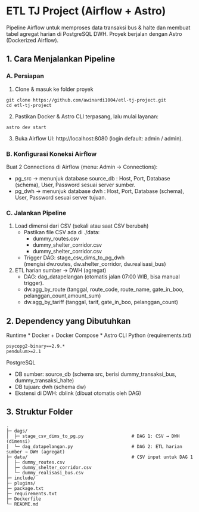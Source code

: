# ETL TJ Project (Airflow + Astro)
Pipeline Airflow untuk memproses data transaksi bus & halte dan membuat tabel agregat harian di PostgreSQL DWH. Proyek berjalan dengan Astro (Dockerized Airflow).

## 1. Cara Menjalankan Pipeline
### A. Persiapan
1. Clone & masuk ke folder proyek
```
git clone https://github.com/awinardi1004/etl-tj-project.git
cd etl-tj-project
```

2. Pastikan Docker & Astro CLI terpasang, lalu mulai layanan:
```
astro dev start
```

3. Buka Airflow UI: http://localhost:8080 (login default: admin / admin).

### B. Konfigurasi Koneksi Airflow
Buat 2 Connections di Airflow (menu: Admin → Connections):
* pg_src → menunjuk database source_db : Host, Port, Database (schema), User, Password sesuai server sumber.
* pg_dwh → menunjuk database dwh : Host, Port, Database (schema), User, Password sesuai server tujuan.

### C. Jalankan Pipeline
1. Load dimensi dari CSV (sekali atau saat CSV berubah)
    * Pastikan file CSV ada di ./data:
        * dummy_routes.csv
        * dummy_shelter_corridor.csv
        * dummy_shelter_corridor.csv
    * Trigger DAG: stage_csv_dims_to_pg_dwh <br>
    (mengisi dw.routes, dw.shelter_corridor, dw.realisasi_bus)
2. ETL harian sumber → DWH (agregat)
    * DAG: dag_datapelangan (otomatis jalan 07:00 WIB, bisa manual trigger).
    * dw.agg_by_route (tanggal, route_code, route_name, gate_in_boo, pelanggan_count,amount_sum)
    * dw.agg_by_tariff (tanggal, tarif, gate_in_boo, pelanggan_count)
## 2. Dependency yang Dibutuhkan
Runtime
    * Docker + Docker Compose
    * Astro CLI
Python (requirements.txt)
```
psycopg2-binary==2.9.*
pendulum>=2.1
```
PostgreSQL
* DB sumber: source_db (schema src, berisi dummy_transaksi_bus, dummy_transaksi_halte)
* DB tujuan: dwh (schema dw)
* Ekstensi di DWH: dblink (dibuat otomatis oleh DAG)

## 3. Struktur Folder
```
.
├─ dags/
│  ├─ stage_csv_dims_to_pg.py                  # DAG 1: CSV → DWH (dimensi)
│  └─ dag_datapelangan.py                      # DAG 2: ETL harian sumber → DWH (agregat)
├─ data/                                       # CSV input untuk DAG 1
│  ├─ dummy_routes.csv
│  ├─ dummy_shelter_corridor.csv
│  └─ dummy_realisasi_bus.csv
├─ include/                                    
├─ plugins/
├─ package.txt                                
├─ requirements.txt
├─ Dockerfile
└─ README.md
```